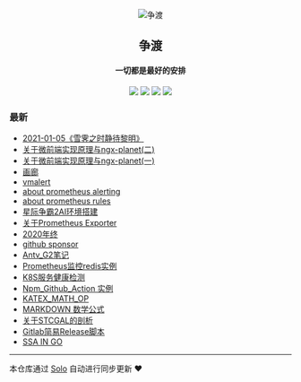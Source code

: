 <p align="center"><img alt="争渡" src="https://s2.ax1x.com/2019/08/19/mlrm34.png"></p><h2 align="center">
争渡
</h2>

<h4 align="center">一切都是最好的安排</h4>
<p align="center"><a title="争渡" target="_blank" href="https://github.com/ferried/solo-blog"><img src="https://img.shields.io/github/last-commit/ferried/solo-blog.svg?style=flat-square&color=FF9900"></a>
<a title="GitHub repo size in bytes" target="_blank" href="https://github.com/ferried/solo-blog"><img src="https://img.shields.io/github/repo-size/ferried/solo-blog.svg?style=flat-square"></a>
<a title="Solo Version" target="_blank" href="https://github.com/88250/solo/releases"><img src="https://img.shields.io/badge/solo-4.3.1-f1e05a.svg?style=flat-square&color=blueviolet"></a>
<a title="Hits" target="_blank" href="https://github.com/88250/hits"><img src="https://hits.b3log.org/ferried/solo-blog.svg"></a></p>

### 最新

* [2021-01-05《雪霁之时静待黎明》](https://blog.eiyouhe.com/articles/2021/01/25/1611542528967.html)
* [关于微前端实现原理与ngx-planet(二)](https://blog.eiyouhe.com/articles/2021/01/22/1611298349966.html)
* [关于微前端实现原理与ngx-planet(一)](https://blog.eiyouhe.com/articles/2021/01/22/1611246438681.html)
* [画廊](https://blog.eiyouhe.com/articles/2021/01/13/1610546671253.html)
* [vmalert](https://blog.eiyouhe.com/articles/2021/01/13/1610517740596.html)
* [about prometheus alerting](https://blog.eiyouhe.com/articles/2021/01/13/1610501814040.html)
* [about prometheus rules](https://blog.eiyouhe.com/articles/2021/01/04/1609740000025.html)
* [星际争霸2AI环境搭建](https://blog.eiyouhe.com/articles/2021/01/01/1609515295211.html)
* [关于Prometheus Exporter](https://blog.eiyouhe.com/articles/2020/12/31/1609418089449.html)
* [2020年终](https://blog.eiyouhe.com/articles/2020/12/17/1608214994423.html)
* [github sponsor](https://blog.eiyouhe.com/articles/2020/11/24/1606210456576.html)
* [Antv_G2笔记](https://blog.eiyouhe.com/articles/2020/11/13/1605256604675.html)
* [Prometheus监控redis实例](https://blog.eiyouhe.com/articles/2020/11/12/1605153004410.html)
* [K8S服务健康检测](https://blog.eiyouhe.com/articles/2020/11/06/1604630346875.html)
* [Npm_Github_Action 实例](https://blog.eiyouhe.com/articles/2020/10/21/1603261417165.html)
* [KATEX_MATH_OP](https://blog.eiyouhe.com/articles/2020/10/20/1603189006997.html)
* [MARKDOWN 数学公式](https://blog.eiyouhe.com/articles/2020/10/10/1602321291271.html)
* [关于STCGAL的剖析](https://blog.eiyouhe.com/articles/2020/09/13/1599997860727.html)
* [Gitlab简易Release脚本](https://blog.eiyouhe.com/articles/2020/08/30/1598767655948.html)
* [SSA IN GO](https://blog.eiyouhe.com/articles/2020/08/28/1598599248439.html)



---

本仓库通过 [Solo](https://github.com/88250/solo) 自动进行同步更新 ❤️ 
